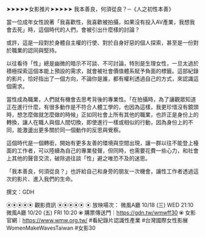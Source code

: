 ---
---
➤➤➤➤➤女影推片➤➤➤➤➤
我本善良，何須從良？─《人之初性本善》

當一位成年女性說著「我喜歡性，我喜歡被拍攝，如果沒有投入AV產業，我想我會去死」時，這個時代的人們，會被引出什麼樣的討論？ 

或許，這是一段對於身體自主權的行使、對於自身好惡的個人探索，甚至是一份對於職業的認同與堅持。 

以往看待「性」總是幽微的暗示不可談、不可討論，特別是生理女性，一旦太過於積極探索這個本能上預設的需求，就會被社會價值體系賦予負面的標籤。這部紀錄的影片，恰好指出了一個方向，不論你是誰，都有權利透過自己的方式，來認識這個需求。 

當性成為職業，人們就有機會去思考背後的專業性。「在拍攝時，為了讓觀眾知道正在進行什麼，有很多動作是不符合人體工學的，也因為這樣，我更珍惜沒有鏡頭時，想怎麼做就怎麼做的時候」正如同社會上所有其他的職業，也許正是身份上的轉換，讓人在職人與個人間切換，即使進行一樣或相似的行動，因為身份上的不同，能激盪出更多關於同一個動作的反思與覺察。 

這個時代是一個轉銜，開始有更多友善的環境與空間出現，讓一群以往不能登上檯面的工作者，可以陸續為自己的專業發聲，但同時，也需要花費一些心力，和社會上其他的聲音交流，破除過往談「性」避之唯恐不及的迷思。

「我本善良，何須從良？」也許給自己和身旁的朋友一次機會，讓性工作者透過這次的影片、進入我們的生命。

撰文：GDH

⦿⦿⦿⦿⦿ 觀影資訊 ⦿⦿⦿⦿⦿
⦿ 放映場次：
微風A廳 10/18 (三) WED 21:10
微風A廳 10/20 (五) FRI 10:20
⦿ 購票傳送門｜https://gdn.tw/wmwff30
⦿ 女影官網｜https://www.wmw.org.tw/
#看紀錄片認識性產業
#台灣國際女性影展WomenMakeWavesTaiwan
#女影30